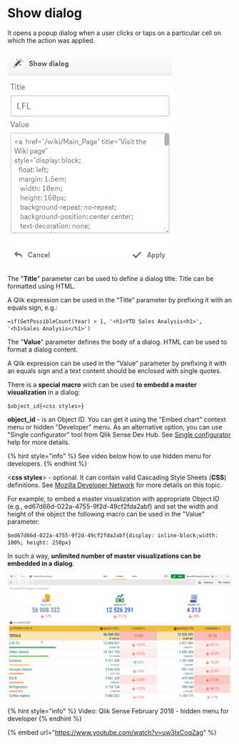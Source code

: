 # Show dialog

It opens a popup dialog when a user clicks or taps on a particular cell on which the action was applied.

![](../.gitbook/assets/showdialog.png)

The "**Title**" parameter can be used to define a dialog title. Title can be formatted using HTML.

A Qlik expression can be used in the “Title” parameter by prefixing it with an equals sign, e.g.:

```text
=if(GetPossibleCount(Year) > 1, '<h1>YTD Sales Analysis<h1>', '<h1>Sales Analysis</h1>')
```

The "**Value**" parameter defines the body of a dialog. HTML can be used to format a dialog content.

A Qlik expression can be used in the “Value” parameter by prefixing it with an equals sign and a text content should be enclosed with single quotes.



There is a **special macro** wich can be used **to embedd a master visualization** in a dialog:

```text
$object_id{<css styles>}
```

 **object\_id** - is an Object ID. You can get it using the "Embed chart" context menu or hidden "Developer" menu. As an alternative option, you can use "Single configurator" tool from Qlik Sense Dev Hub. See [Single configurator](https://help.qlik.com/en-US/sense-developer/Subsystems/Dev-Hub/Content/Sense_Dev-Hub/SingleConfigurator/dev-hub-single-configurator.htm) help for more details.

{% hint style="info" %}
See video below how to use hidden menu for developers.
{% endhint %}

&lt;**css styles**&gt; - optional. It can contain valid Cascading Style Sheets \(**CSS**\) definitions. See [Mozilla Developer Network](https://developer.mozilla.org/docs/Web/CSS) for more details on this topic. 

For example, to embed a master visualization with appropriate Object ID \(e.g., ed67d66d-022a-4755-9f2d-49cf2fda2abf\)  and set the width and height of the object the following macro can be used in the "Value" parameter:

```text
$ed67d66d-022a-4755-9f2d-49cf2fda2abf{display: inline-block;width: 100%; height: 250px}
```

In such a way, **unlimited number of master visualizations can be embedded in a dialog**. 

![](../.gitbook/assets/2019-04-24_12-40-23.gif)



{% hint style="info" %}
Video: Qlik Sense February 2018 - hidden menu for developer
{% endhint %}

{% embed url="https://www.youtube.com/watch?v=uw3IxCoqZag" %}



